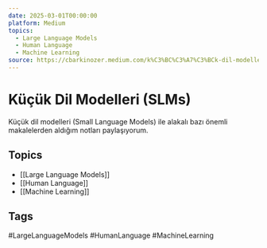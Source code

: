 ```yaml
---
date: 2025-03-01T00:00:00
platform: Medium
topics:
  - Large Language Models
  - Human Language
  - Machine Learning
source: https://cbarkinozer.medium.com/k%C3%BC%C3%A7%C3%BCk-dil-modelleri-1372a1d65dd5
---
```

# Küçük Dil Modelleri (SLMs)

Küçük dil modelleri (Small Language Models) ile alakalı bazı önemli makalelerden aldığım notları paylaşıyorum.

## Topics
- [[Large Language Models]]
- [[Human Language]]
- [[Machine Learning]]

## Tags
#LargeLanguageModels #HumanLanguage #MachineLearning